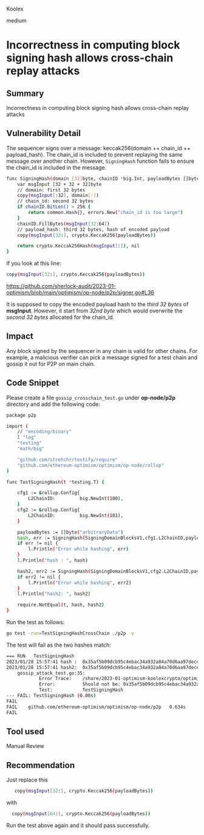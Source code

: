 Koolex

medium

# Incorrectness in computing block signing hash allows cross-chain replay attacks

## Summary
Incorrectness in computing block signing hash allows cross-chain replay attacks

## Vulnerability Detail
The sequencer signs over a message: keccak256(domain ++ chain_id ++ payload_hash). The chain_id is included to prevent replaying the same message over another chain. However, `SigningHash` function fails to ensure the chain_id is included in the message.

```sh
func SigningHash(domain [32]byte, chainID *big.Int, payloadBytes []byte) (common.Hash, error) {
	var msgInput [32 + 32 + 32]byte
	// domain: first 32 bytes
	copy(msgInput[:32], domain[:])
	// chain_id: second 32 bytes
	if chainID.BitLen() > 256 {
		return common.Hash{}, errors.New("chain_id is too large")
	}
	chainID.FillBytes(msgInput[32:64])
	// payload_hash: third 32 bytes, hash of encoded payload
	copy(msgInput[32:], crypto.Keccak256(payloadBytes))

	return crypto.Keccak256Hash(msgInput[:]), nil
}
```


If you look at this line:
```sh
copy(msgInput[32:], crypto.Keccak256(payloadBytes))
```
https://github.com/sherlock-audit/2023-01-optimism/blob/main/optimism/op-node/p2p/signer.go#L36

It is supposed to copy the encoded payload hash to the *third 32 bytes* of **msgInput**. However, it start from *32nd byte* which would overwrite the *second 32 bytes* allocated for the chain_id.

## Impact
Any block signed by the sequencer in any chain is valid for other chains. For example, a malicious verifier can pick a message signed for a test chain and gossip it out for P2P on main chain.

## Code Snippet
Please create a file `gossip_crosschain_test.go` under **op-node/p2p** directory and add the following code:

```sh
package p2p

import (
	// "encoding/binary"
	l "log"
	"testing"
	"math/big"

	"github.com/stretchr/testify/require"
	"github.com/ethereum-optimism/optimism/op-node/rollup"
)

func TestSigningHash(t *testing.T) {

	cfg1 := &rollup.Config{
		L2ChainID:         big.NewInt(100),
	}
	cfg2 := &rollup.Config{
		L2ChainID:         big.NewInt(101),
	}

	payloadBytes := []byte("arbitraryData")
	hash, err := SigningHash(SigningDomainBlocksV1,cfg1.L2ChainID,payloadBytes)
	if err != nil {
		l.Println("Error while hashing", err)
	}
	l.Println("hash : ", hash)

	hash2, err2 := SigningHash(SigningDomainBlocksV1,cfg2.L2ChainID,payloadBytes)
	if err2 != nil {
		l.Println("Error while hashing", err2)
	}
	l.Println("hash2: ", hash2)

	require.NotEqual(t, hash, hash2)
}
```

Run the test as follows:

```sh
go test -run=TestSigningHashCrossChain ./p2p -v
```

The test will fail as the two hashes match:

```sh
=== RUN   TestSigningHash
2023/01/28 15:57:41 hash :  0x35af5b09dcb95c4ebac34a932a84a70d6aa97dece830972ce9d0affb7cbaea30
2023/01/28 15:57:41 hash2:  0x35af5b09dcb95c4ebac34a932a84a70d6aa97dece830972ce9d0affb7cbaea30
    gossip_attack_test.go:35: 
        	Error Trace:	/share/2023-01-optimism-koolexcrypto/optimism/op-node/p2p/gossip_attack_test.go:35
        	Error:      	Should not be: 0x35af5b09dcb95c4ebac34a932a84a70d6aa97dece830972ce9d0affb7cbaea30
        	Test:       	TestSigningHash
--- FAIL: TestSigningHash (0.00s)
FAIL
FAIL	github.com/ethereum-optimism/optimism/op-node/p2p	0.634s
FAIL
```

## Tool used

Manual Review

## Recommendation
 Just replace this 
 
 ```sh
	copy(msgInput[32:], crypto.Keccak256(payloadBytes))
```
 
 with 
 
  ```sh
	copy(msgInput[64:], crypto.Keccak256(payloadBytes))
```

Run the test above again and it should pass successfully.